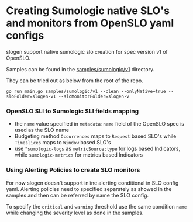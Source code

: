 # Creating Sumologic native SLO's and monitors from OpenSLO yaml configs

slogen support native sumologic slo creation for spec version v1 of OpenSLO. 

Samples can be found in the [samples/sumologic/v1](/samples/sumologic/v1) directory. 

They can be tried out as below from the root of the repo.

```shell
go run main.go samples/sumologic/v1 --clean --onlyNative=true --sloFolder=slogen-v1 --sloMonitorFolder=slogen-v
```


### OpenSLO SLI to Sumologic SLI fields mapping 

- the `name` value specified in `metadata:name` field of the OpenSLO spec is used as the SLO name
- Budgeting method `Occurrences` maps to `Request` based SLO's while `Timeslices` maps to `Window` based SLO's
- use `"sumologic-logs` as `metricSource:type` for logs based Indicators, while `sumologic-metrics` for metrics based Indicators 

### Using Alerting Policies to create SLO monitors 
For now slogen doesn't support inline alerting conditional in SLO config yaml. 
Alerting policies need to specified separately as showed in the samples and then can be referred by name the SLO config. 

To specify the `critical` and `warning` threshold use the same condition `name` while changing the severity level as done in the samples. 
